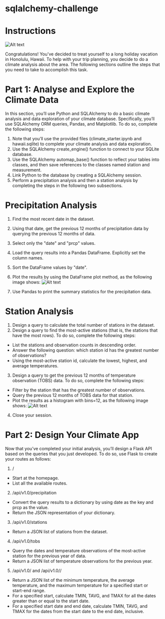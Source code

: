 # sqlalchemy-challenge
# Instructions

![Alt text](https://static.bc-edx.com/data/dla-1-2/m10/lms/img/surfs-up.jpg)

Congratulations! You've decided to treat yourself to a long holiday vacation in Honolulu, Hawaii. To help with your trip planning, you decide to do a climate analysis about the area. The following sections outline the steps that you need to take to accomplish this task.

# Part 1: Analyse and Explore the Climate Data

In this section, you’ll use Python and SQLAlchemy to do a basic climate analysis and data exploration of your climate database. Specifically, you’ll use SQLAlchemy ORM queries, Pandas, and Matplotlib. To do so, complete the following steps:
1. Note that you’ll use the provided files (climate_starter.ipynb and hawaii.sqlite) to complete your climate analysis and data exploration.
2. Use the SQLAlchemy create_engine() function to connect to your SQLite database.
3. Use the SQLAlchemy automap_base() function to reflect your tables into classes, and then save references to the classes named station and measurement.
4. Link Python to the database by creating a SQLAlchemy session.
5. Perform a precipitation analysis and then a station analysis by completing the steps in the following two subsections.

# Precipitation Analysis

1. Find the most recent date in the dataset.
2. Using that date, get the previous 12 months of precipitation data by querying the previous 12 months of data.
3. Select only the "date" and "prcp" values.
4. Load the query results into a Pandas DataFrame. Explicitly set the column names.
5. Sort the DataFrame values by "date".
6. Plot the results by using the DataFrame plot method, as the following image shows:
![Alt text](https://static.bc-edx.com/data/dla-1-2/m10/lms/img/precipitation.jpg)

7. Use Pandas to print the summary statistics for the precipitation data.

# Station Analysis

1. Design a query to calculate the total number of stations in the dataset.
2. Design a query to find the most-active stations (that is, the stations that have the most rows). To do so, complete the following steps:
* List the stations and observation counts in descending order.
* Answer the following question: which station id has the greatest number of observations?
* Using the most-active station id, calculate the lowest, highest, and average temperatures.

3. Design a query to get the previous 12 months of temperature observation (TOBS) data. To do so, complete the following steps:
* Filter by the station that has the greatest number of observations.
* Query the previous 12 months of TOBS data for that station.
* Plot the results as a histogram with bins=12, as the following image shows:
![Alt text](https://static.bc-edx.com/data/dla-1-2/m10/lms/img/station-histogram.jpg)
4. Close your session.

# Part 2: Design Your Climate App

Now that you’ve completed your initial analysis, you’ll design a Flask API based on the queries that you just developed. To do so, use Flask to create your routes as follows:
1. /
* Start at the homepage.
* List all the available routes.
2. /api/v1.0/precipitation
* Convert the query results to a dictionary by using date as the key and prcp as the value.
* Return the JSON representation of your dictionary.
3. /api/v1.0/stations
* Return a JSON list of stations from the dataset.
4. /api/v1.0/tobs
* Query the dates and temperature observations of the most-active station for the previous year of data.
* Return a JSON list of temperature observations for the previous year.
5. /api/v1.0/<start> and /api/v1.0/<start>/<end>
* Return a JSON list of the minimum temperature, the average temperature, and the maximum temperature for a specified start or start-end range.
* For a specified start, calculate TMIN, TAVG, and TMAX for all the dates greater than or equal to the start date.
* For a specified start date and end date, calculate TMIN, TAVG, and TMAX for the dates from the start date to the end date, inclusive.
